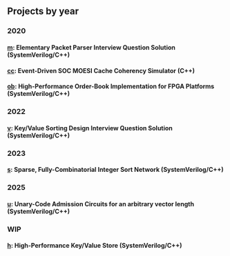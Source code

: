 ## Projects by year

### 2020

#### [m](https://github.com/stephenry/m): Elementary Packet Parser Interview Question Solution (SystemVerilog/C++)

#### [cc](https://github.com/stephenry/cc): Event-Driven SOC MOESI Cache Coherency Simulator (C++)

#### [ob](https://github.com/stephenry/ob): High-Performance Order-Book Implementation for FPGA Platforms (SystemVerilog/C++)

### 2022

#### [v](https://github.com/stephenry/v): Key/Value Sorting Design Interview Question Solution (SystemVerilog/C++)

### 2023

#### [s](https://github.com/stephenry/s): Sparse, Fully-Combinatorial Integer Sort Network (SystemVerilog/C++)

### 2025

#### [u](https://github.com/stephenry/u): Unary-Code Admission Circuits for an arbitrary vector length (SystemVerilog/C++)

### WIP

#### [h](https://github.com/stephenry/h): High-Performance Key/Value Store (SystemVerilog/C++)
